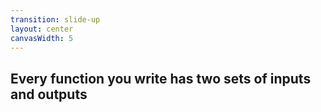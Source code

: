 ```yaml
---
transition: slide-up
layout: center
canvasWidth: 5
---
```


## Every function you write has two sets of inputs and outputs
